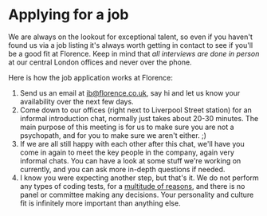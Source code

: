 # Applying for a job
We are always on the lookout for exceptional talent, so even if you haven't found us via a job listing it's always worth getting in contact to see if you'll be a good fit at Florence. Keep in mind that _all interviews are done in person_ at our central London offices and never over the phone.

Here is how the job application works at Florence:

1. Send us an email at ib@florence.co.uk, say hi and let us know your availability over the next few days.
2. Come down to our offices (right next to Liverpool Street station) for an informal introduction chat, normally just takes about 20-30 minutes. The main purpose of this meeting is for us to make sure you are not a psychopath, and for you to make sure we aren't either. ;)
3. If we are all still happy with each other after this chat, we'll have you come in again to meet the key people in the company, again very informal chats. You can have a look at some stuff we're working on currently, and you can ask more in-depth questions if needed.
4. I know you were expecting another step, but that's it. We do not perform any types of coding tests, for a [multitude of reasons](https://github.com/team-florence/handbook/blob/master/coding-tests.md), and there is no panel or committee making any decisions. Your personality and culture fit is infinitely more important than anything else.
